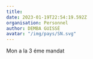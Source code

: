 ```yaml
---
title: 
date: 2023-01-19T22:54:19.592Z
organisation: Personnel 
author: DEMBA GUISSÉ 
avatar: "/img/pays/SN.svg"
---
```


Mon a la 3 éme mandat 